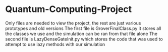 # Quantum-Computing-Project
Only files are needed to view the project, the rest are just various prototypes and old versions
The first file is GroverFinalClass.py it stores all the classes we use and the simulation can be ran from that file alone
The second file is LazyDenseGateInit.py which stores the code that was used to attempt to use lazy methods with our simulation
